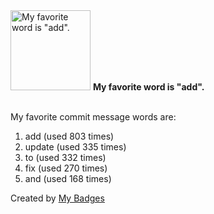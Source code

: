 <img src="https://my-badges.github.io/my-badges/favorite-word.png" alt="My favorite word is &quot;add&quot;." title="My favorite word is &quot;add&quot;." width="128">
<strong>My favorite word is &quot;add&quot;.</strong>
<br><br>

My favorite commit message words are:

1. add (used 803 times)
2. update (used 335 times)
3. to (used 332 times)
4. fix (used 270 times)
5. and (used 168 times)


Created by <a href="https://github.com/my-badges/my-badges">My Badges</a>